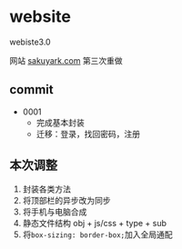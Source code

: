 # website

 webiste3.0

网站 [sakuyark.com](https://sakuyark.com) 
第三次重做



## commit
 - 0001 
     - 完成基本封装
     - 迁移：登录，找回密码，注册




## 本次调整

1. 封装各类方法
2. 将顶部栏的异步改为同步
3. 将手机与电脑合成
4. 静态文件结构 obj + js/css + type + sub
5. 将`box-sizing: border-box;`加入全局通配

